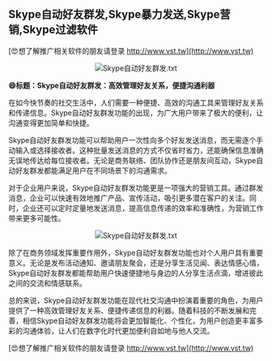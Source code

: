 ## **Skype自动好友群发,Skype暴力发送,Skype营销,Skype过滤软件**

[😍想了解推广相关软件的朋友请登录 http://www.vst.tw](http://www.vst.tw)

 <center><img src="https://vst.tw/MP4/tuiguang/png/5.png" alt="Skype自动好友群发.txt"></center>

**😄标题：Skype自动好友群发：高效管理好友关系，便捷沟通利器**

在如今快节奏的社交生活中，人们需要一种便捷、高效的沟通工具来管理好友关系和传递信息。Skype自动好友群发功能的出现，为广大用户带来了极大的便利，让沟通变得更加简单和快捷。

Skype自动好友群发功能可以帮助用户一次性向多个好友发送消息，而无需逐个手动输入或选择接收者。这种批量发送消息的方式不仅省时省力，还能确保信息准确无误地传达给每位接收者。无论是商务联络、团队协作还是朋友间互动，Skype自动好友群发都能满足用户在不同场景下的沟通需求。

对于企业用户来说，Skype自动好友群发功能更是一项强大的营销工具。通过群发消息，企业可以快速有效地推广产品、宣传活动，吸引更多潜在客户的关注。同时，企业还可以定时定量地发送消息，提高信息传递的效率和准确性，为营销工作带来更多可能性。

 <center><img src="https://vst.tw/MP4/tuiguang/png/0.png" alt="Skype自动好友群发.txt"></center>

除了在商务领域发挥重要作用外，Skype自动好友群发功能也对个人用户具有重要意义。无论是发布活动通知、邀请朋友聚会，还是分享生活见闻、表达情感心情，Skype自动好友群发都能帮助用户快速便捷地与身边的人分享生活点滴，增进彼此之间的交流和情感联系。

总的来说，Skype自动好友群发功能在现代社交沟通中扮演着重要的角色，为用户提供了一种高效管理好友关系、便捷传递信息的利器。随着科技的不断发展和完善，相信Skype自动好友群发功能将会更加智能化、个性化，为用户创造更丰富多彩的沟通体验，让人们在数字化时代更加便利自如地与他人交流。

[😍想了解推广相关软件的朋友请登录 http://www.vst.tw](http://www.vst.tw)



